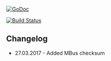 [![GoDoc](https://godoc.org/github.com/howeyc/crc16?status.svg)](https://godoc.org/github.com/howeyc/crc16)

[![Build Status](https://secure.travis-ci.org/howeyc/crc16.png?branch=master)](http://travis-ci.org/howeyc/crc16)

## Changelog

* 27.03.2017 - Added MBus checksum

